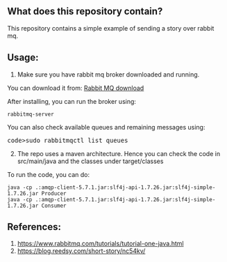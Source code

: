 ## What does this repository contain?
This repository contains a simple example of sending a story over rabbit mq.

## Usage:

1. Make sure you have rabbit mq broker downloaded and running.

You can download it from: [Rabbit MQ download](https://www.rabbitmq.com/download.html)

After installing, you can run the broker using:
<pre><code>rabbitmq-server</code></pre>

You can also check available queues and remaining messages using:
<pre>code>sudo rabbitmqctl list_queues</code></pre>


2. The repo uses a maven architecture. Hence you can check the code in src/main/java and the classes under target/classes

To run the code, you can do:

<pre><code>java -cp .:amqp-client-5.7.1.jar:slf4j-api-1.7.26.jar:slf4j-simple-1.7.26.jar Producer
java -cp .:amqp-client-5.7.1.jar:slf4j-api-1.7.26.jar:slf4j-simple-1.7.26.jar Consumer </code></pre>

## References:
1. https://www.rabbitmq.com/tutorials/tutorial-one-java.html
2. https://blog.reedsy.com/short-story/nc54kv/

